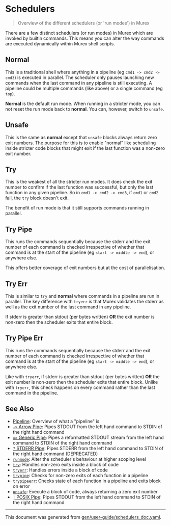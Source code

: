 # Schedulers

> Overview of the different schedulers (or 'run modes') in Murex

There are a few distinct schedulers (or run modes) in Murex which are invoked
by builtin commands. This means you can alter the way commands are executed
dynamically within Murex shell scripts.

## Normal

This is a traditional shell where anything in a pipeline (eg `cmd1 -> cmd2 -> cmd3`)
is executed in parallel. The scheduler only pauses launching new commands when
the last command in any pipeline is still executing. A pipeline could be multiple
commands (like above) or a single command (eg `top`).

**Normal** is the default run mode. When running in a stricter mode, you can not
reset the run mode back to **normal**. You can, however, switch to `unsafe`.

## Unsafe

This is the same as **normal** except that `unsafe` blocks always return zero
exit numbers. The purpose for this is to enable "normal" like scheduling inside
stricter code blocks that might exit if the last function was a non-zero exit
number.

## Try

This is the weakest of all the stricter run modes. It does check the exit number
to confirm if the last function was successful, but only the last function in
any given pipeline. So in `cmd1 -> cmd2 -> cmd3`, if `cmd1` or `cmd2` fail, the
`try` block doesn't exit.

The benefit of run mode is that it still supports commands running in parallel.

## Try Pipe

This runs the commands sequentially because the stderr and the exit number of
each command is checked irrespective of whether that command is at the start of
the pipeline (eg `start -> middle -> end`), or anywhere else.

This offers better coverage of exit numbers but at the cost of parallelisation.

## Try Err

This is similar to `try` and **normal** where commands in a pipeline are run in
parallel. The key difference with `tryerr` is that  Murex validates the stderr
as well as the exit number of the last command in any pipeline.

If stderr is greater than stdout (per bytes written) **OR** the exit number is
non-zero then the scheduler exits that entire block.

## Try Pipe Err

This runs the commands sequentially because the stderr and the exit number of
each command is checked irrespective of whether that command is at the start of
the pipeline (eg `start -> middle -> end`), or anywhere else.

Like with `tryerr`, if stderr is greater than stdout (per bytes written) **OR**
the exit number is non-zero then the scheduler exits that entire block. Unlike
with `tryerr`, this check happens on every command rather than the last command
in the pipeline. 

## See Also

* [Pipeline](../user-guide/pipeline.md):
  Overview of what a "pipeline" is
* [`->` Arrow Pipe](../parser/pipe-arrow.md):
  Pipes STDOUT from the left hand command to STDIN of the right hand command
* [`=>` Generic Pipe](../parser/pipe-generic.md):
  Pipes a reformatted STDOUT stream from the left hand command to STDIN of the right hand command
* [`?` STDERR Pipe](../parser/pipe-err.md):
  Pipes STDERR from the left hand command to STDIN of the right hand command (DEPRECATED)
* [`runmode`](../commands/runmode.md):
  Alter the scheduler's behaviour at higher scoping level
* [`try`](../commands/try.md):
  Handles non-zero exits inside a block of code
* [`tryerr`](../commands/tryerr.md):
  Handles errors inside a block of code
* [`trypipe`](../commands/trypipe.md):
  Checks for non-zero exits of each function in a pipeline
* [`trypipeerr`](../commands/trypipeerr.md):
  Checks state of each function in a pipeline and exits block on error
* [`unsafe`](../commands/unsafe.md):
  Execute a block of code, always returning a zero exit number
* [`|` POSIX Pipe](../parser/pipe-posix.md):
  Pipes STDOUT from the left hand command to STDIN of the right hand command

<hr/>

This document was generated from [gen/user-guide/schedulers_doc.yaml](https://github.com/lmorg/murex/blob/master/gen/user-guide/schedulers_doc.yaml).